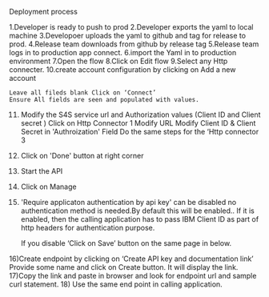 Deployment process

1.Developer is ready to push to prod
2.Developer exports the yaml to local machine
3.Developoer uploads the yaml to github and tag for release to prod.
4.Release team downloads from github by release tag 
5.Release team logs in to production app connect.
6.import the Yaml in to production environment
7.Open the flow
8.Click on Edit flow
9.Select any Http connecter.
10.create account configuration by clicking on Add a new account
	
	Leave all fileds blank Click on ‘Connect’
	Ensure All fields are seen and populated with values.
	
11) Modify the S4S service url and Authorization values (Client ID and Client secret ) 
	Click on  Http Connector 1
	Modify URL 
	Modify Client ID & Client Secret in 'Authroization' Field
	Do the same steps for the ‘Http connector 3 

12) Click on 'Done' button at right corner		

13) Start the API

14) Click on Manage

15) 'Require applicaton authentication by api key' can be disabled no authentication method is needed.By default this will be enabled.. If it is enabled, then the calling application has to pass IBM Client ID as part of http headers for authentication purpose.

	If you disable ‘Click on Save’ button on the same page in below.

16)Create endpoint by clicking on ‘Create API key and documentation link’
	Provide some name and click on Create button. It will display the link.
17)Copy the link and paste in browser and look for endpoint url and sample curl statement.
18) Use the same end point in calling application.
